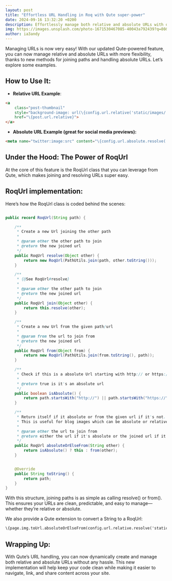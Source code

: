 ```yaml
---
layout: post
title: "Effortless URL Handling in Roq with Qute super-power"
date: 2024-09-16 13:32:20 +0200
description: Effortlessly manage both relative and absolute URLs with our enhanced Qute-powered feature. Utilizing the RoqUrl class, you can easily join and resolve paths, ensuring clean and predictable URLs. This update simplifies URL handling, making your code more efficient and your content easier to navigate and share.
img: https://images.unsplash.com/photo-1671530467085-40043a792439?q=80&w=3474&auto=format&fit=crop&ixlib=rb-4.0.3&ixid=M3wxMjA3fDB8MHxwaG90by1wYWdlfHx8fGVufDB8fHx8fA%3D%3D
author: ia3andy
---
```


Managing URLs is now very easy! With our updated Qute-powered feature, you can now manage relative and absolute URLs with more flexibility, thanks to new methods for joining paths and handling absolute URLs. Let’s explore some examples.

## How to Use It:

- **Relative URL Example**:
```html
<a 
    class="post-thumbnail" 
    style="background-image: url(\{config.url.relative('static/images/').resolve(post.img)})" 
    href="\{post.url.relative}">
</a>
```


- **Absolute URL Example (great for social media previews):**
```html
<meta name="twitter:image:src" content="\{config.url.absolute.resolve('assets/img/').resolve(page.img)}">
```

## Under the Hood: The Power of RoqUrl

At the core of this feature is the RoqUrl class that you can leverage from Qute, which makes joining and resolving URLs super easy.

## RoqUrl implementation:

Here’s how the RoqUrl class is coded behind the scenes:

```java

public record RoqUrl(String path) {

    /**
     * Create a new Url joining the other path
     *
     * @param other the other path to join
     * @return the new joined url
     */
    public RoqUrl resolve(Object other) {
        return new RoqUrl(PathUtils.join(path, other.toString()));
    }

    /**
     * {@See RoqUrl#resolve}
     *
     * @param other the other path to join
     * @return the new joined url
     */
    public RoqUrl join(Object other) {
        return this.resolve(other);
    }

    /**
     * Create a new Url from the given path/url
     *
     * @param from the url to join from
     * @return the new joined url
     */
    public RoqUrl from(Object from) {
        return new RoqUrl(PathUtils.join(from.toString(), path));
    }

    /**
     * Check if this is a absolute Url starting with http:// or https://
     *
     * @return true is it's an absolute url
     */
    public boolean isAbsolute() {
        return path.startsWith("http://") || path.startsWith("https://");
    }

    /**
     * Return itself if it absolute or from the given url if it's not.
     * This is useful for blog images which can be absolute or relative to the blog image directory.
     *
     * @param other the url to join from
     * @return either the url if it's absolute or the joined url if it's not
     */
    public RoqUrl absoluteOrElseFrom(String other) {
        return isAbsolute() ? this : from(other);
    }


    @Override
    public String toString() {
        return path;
    }
}

```

With this structure, joining paths is as simple as calling resolve() or from(). This ensures your URLs are clean, predictable, and easy to manage—whether they’re relative or absolute.

We also provide a Qute extension to convert a String to a RoqUrl:
```html
\{page.img.toUrl.absoluteOrElseFrom(config.url.relative.resolve('static/images/'))}
```


## Wrapping Up:

With Qute’s URL handling, you can now dynamically create and manage both relative and absolute URLs without any hassle. This new implementation will help keep your code clean while making it easier to navigate, link, and share content across your site.
